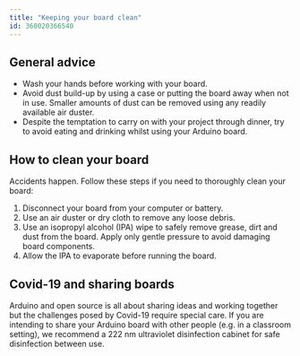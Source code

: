 ```yaml
---
title: "Keeping your board clean"
id: 360020366540
---
```


## General advice

* Wash your hands before working with your board.
* Avoid dust build-up by using a case or putting the board away when not in use. Smaller amounts of dust can be removed using any readily available air duster.
* Despite the temptation to carry on with your project through dinner, try to avoid eating and drinking whilst using your Arduino board.

## How to clean your board

Accidents happen. Follow these steps if you need to thoroughly clean your board:

1. Disconnect your board from your computer or battery.
2. Use an air duster or dry cloth to remove any loose debris.
3. Use an isopropyl alcohol (IPA) wipe to safely remove grease, dirt and dust from the board. Apply only gentle pressure to avoid damaging board components.
4. Allow the IPA to evaporate before running the board.

## Covid-19 and sharing boards

Arduino and open source is all about sharing ideas and working together but the challenges posed by Covid-19 require special care. If you are intending to share your Arduino board with other people (e.g. in a classroom setting), we recommend a 222 nm ultraviolet disinfection cabinet for safe disinfection between use.
